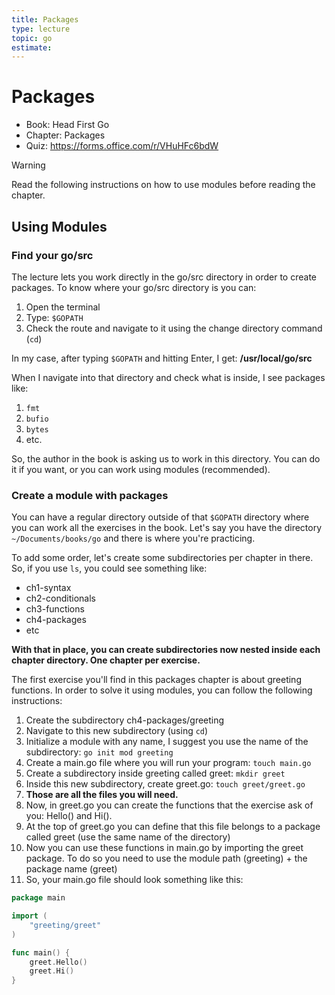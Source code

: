 ```yaml
---
title: Packages
type: lecture
topic: go
estimate:
---
```


# Packages

- Book: Head First Go
- Chapter: Packages
- Quiz: https://forms.office.com/r/VHuHFc6bdW

> [!WARNING]
> Read the following instructions on how to use modules before reading the chapter.

## Using Modules

### Find your go/src

The lecture lets you work directly in the go/src directory in order to create packages. To know where your go/src directory is you can:

1. Open the terminal
2. Type: `$GOPATH`
3. Check the route and navigate to it using the change directory command (`cd`)

In my case, after typing `$GOPATH` and hitting Enter, I get: **/usr/local/go/src**

When I navigate into that directory and check what is inside, I see packages like:

1. `fmt`
2. `bufio`
3. `bytes`
4. etc.

So, the author in the book is asking us to work in this directory. You can do it if you want, or you can work using modules (recommended).

### Create a module with packages

You can have a regular directory outside of that `$GOPATH` directory where you can work all the exercises in the book. Let's say you have the directory `~/Documents/books/go` and there is where you're practicing.

To add some order, let's create some subdirectories per chapter in there. So, if you use `ls`, you could see something like:

- ch1-syntax
- ch2-conditionals
- ch3-functions
- ch4-packages
- etc

**With that in place, you can create subdirectories now nested inside each chapter directory. One chapter per exercise.**

The first exercise you'll find in this packages chapter is about greeting functions. In order to solve it using modules, you can follow the following instructions:

1. Create the subdirectory ch4-packages/greeting
2. Navigate to this new subdirectory (using `cd`)
3. Initialize a module with any name, I suggest you use the name of the subdirectory: `go init mod greeting`
4. Create a main.go file where you will run your program: `touch main.go`
5. Create a subdirectory inside greeting called greet: `mkdir greet`
6. Inside this new subdirectory, create greet.go: `touch greet/greet.go`
7. **Those are all the files you will need.**
8. Now, in greet.go you can create the functions that the exercise ask of you: Hello() and Hi().
9. At the top of greet.go you can define that this file belongs to a package called greet (use the same name of the directory)
10. Now you can use these functions in main.go by importing the greet package. To do so you need to use the module path (greeting) + the package name (greet)
11. So, your main.go file should look something like this:

```go
package main

import (
	"greeting/greet"
)

func main() {
	greet.Hello()
	greet.Hi()
}
```

